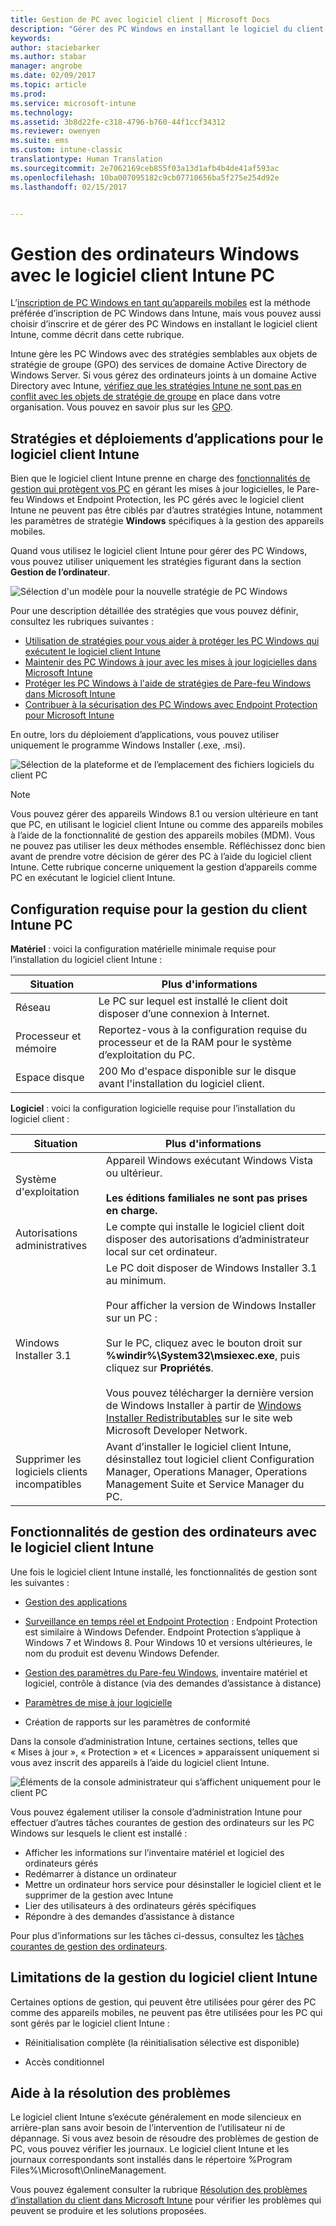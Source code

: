 ```yaml
---
title: Gestion de PC avec logiciel client | Microsoft Docs
description: "Gérer des PC Windows en installant le logiciel du client Intune."
keywords: 
author: staciebarker
ms.author: stabar
manager: angrobe
ms.date: 02/09/2017
ms.topic: article
ms.prod: 
ms.service: microsoft-intune
ms.technology: 
ms.assetid: 3b8d22fe-c318-4796-b760-44f1ccf34312
ms.reviewer: owenyen
ms.suite: ems
ms.custom: intune-classic
translationtype: Human Translation
ms.sourcegitcommit: 2e7062169ceb855f03a13d1afb4b4de41af593ac
ms.openlocfilehash: 10ba007095182c9cb07710656ba5f275e254d92e
ms.lasthandoff: 02/15/2017


---
```


# <a name="manage-windows-pcs-with-intune-pc-client-software"></a>Gestion des ordinateurs Windows avec le logiciel client Intune PC
L’[inscription de PC Windows en tant qu’appareils mobiles](set-up-windows-device-management-with-microsoft-intune.md) est la méthode préférée d’inscription de PC Windows dans Intune, mais vous pouvez aussi choisir d’inscrire et de gérer des PC Windows en installant le logiciel client Intune, comme décrit dans cette rubrique.

Intune gère les PC Windows avec des stratégies semblables aux objets de stratégie de groupe (GPO) des services de domaine Active Directory de Windows Server. Si vous gérez des ordinateurs joints à un domaine Active Directory avec Intune, [vérifiez que les stratégies Intune ne sont pas en conflit avec les objets de stratégie de groupe](resolve-gpo-and-microsoft-intune-policy-conflicts.md) en place dans votre organisation. Vous pouvez en savoir plus sur les [GPO](https://technet.microsoft.com/library/hh147307.aspx).

## <a name="policies-and-app-deployments-for-the-intune-software-client"></a>Stratégies et déploiements d’applications pour le logiciel client Intune

Bien que le logiciel client Intune prenne en charge des [fonctionnalités de gestion qui protègent vos PC](policies-to-protect-windows-pcs-in-microsoft-intune.md) en gérant les mises à jour logicielles, le Pare-feu Windows et Endpoint Protection, les PC gérés avec le logiciel client Intune ne peuvent pas être ciblés par d’autres stratégies Intune, notamment les paramètres de stratégie **Windows** spécifiques à la gestion des appareils mobiles. 

Quand vous utilisez le logiciel client Intune pour gérer des PC Windows, vous pouvez utiliser uniquement les stratégies figurant dans la section **Gestion de l’ordinateur**.

  ![Sélection d'un modèle pour la nouvelle stratégie de PC Windows](../media/select-template-for-pc-policy.png)

Pour une description détaillée des stratégies que vous pouvez définir, consultez les rubriques suivantes :

- [Utilisation de stratégies pour vous aider à protéger les PC Windows qui exécutent le logiciel client Intune](https://docs.microsoft.com/intune/deploy-use/policies-to-protect-windows-pcs-in-microsoft-intune)
- [Maintenir des PC Windows à jour avec les mises à jour logicielles dans Microsoft Intune](https://docs.microsoft.com/intune/deploy-use/keep-windows-pcs-up-to-date-with-software-updates-in-microsoft-intune)
- [Protéger les PC Windows à l'aide de stratégies de Pare-feu Windows dans Microsoft Intune](https://docs.microsoft.com/intune/deploy-use/help-protect-windows-pcs-using-windows-firewall-policies-in-microsoft-intune)
- [Contribuer à la sécurisation des PC Windows avec Endpoint Protection pour Microsoft Intune](https://docs.microsoft.com/intune/deploy-use/help-secure-windows-pcs-with-endpoint-protection-for-microsoft-intune)

En outre, lors du déploiement d’applications, vous pouvez utiliser uniquement le programme Windows Installer (.exe, .msi).

  ![Sélection de la plateforme et de l’emplacement des fichiers logiciels du client PC](../media/select-platform-of-software-files-for-pc-agent.png)

> [!NOTE]
> Vous pouvez gérer des appareils Windows 8.1 ou version ultérieure en tant que PC, en utilisant le logiciel client Intune ou comme des appareils mobiles à l’aide de la fonctionnalité de gestion des appareils mobiles (MDM). Vous ne pouvez pas utiliser les deux méthodes ensemble. Réfléchissez donc bien avant de prendre votre décision de gérer des PC à l’aide du logiciel client Intune. Cette rubrique concerne uniquement la gestion d’appareils comme PC en exécutant le logiciel client Intune.

## <a name="requirements-for-intune-pc-client-management"></a>Configuration requise pour la gestion du client Intune PC

**Matériel** : voici la configuration matérielle minimale requise pour l’installation du logiciel client Intune :

|Situation|Plus d'informations|
|---------------|--------------------|
|Réseau|Le PC sur lequel est installé le client doit disposer d’une connexion à Internet.|
|Processeur et mémoire|Reportez-vous à la configuration requise du processeur et de la RAM pour le système d’exploitation du PC.|
|Espace disque|200 Mo d'espace disponible sur le disque avant l'installation du logiciel client.|

**Logiciel** : voici la configuration logicielle requise pour l’installation du logiciel client :

|Situation|Plus d'informations|
|---------------|--------------------|
|Système d'exploitation | Appareil Windows exécutant Windows Vista ou ultérieur. </br></br>**Les éditions familiales ne sont pas prises en charge.**|
|Autorisations administratives|Le compte qui installe le logiciel client doit disposer des autorisations d’administrateur local sur cet ordinateur.|
|Windows Installer 3.1|Le PC doit disposer de Windows Installer 3.1 au minimum.<br /><br />Pour afficher la version de Windows Installer sur un PC :<br /><br />  Sur le PC, cliquez avec le bouton droit sur **%windir%\System32\msiexec.exe**, puis cliquez sur **Propriétés**.<br /><br />Vous pouvez télécharger la dernière version de Windows Installer à partir de [Windows Installer Redistributables](http://go.microsoft.com/fwlink/?LinkID=234258) sur le site web Microsoft Developer Network.|
|Supprimer les logiciels clients incompatibles|Avant d’installer le logiciel client Intune, désinstallez tout logiciel client Configuration Manager, Operations Manager, Operations Management Suite et Service Manager du PC.|

## <a name="computer-management-capabilities-with-the-intune-client-software"></a>Fonctionnalités de gestion des ordinateurs avec le logiciel client Intune

Une fois le logiciel client Intune installé, les fonctionnalités de gestion sont les suivantes : 

- [Gestion des applications](deploy-apps-in-microsoft-intune.md)

- [Surveillance en temps réel et Endpoint Protection](help-secure-windows-pcs-with-endpoint-protection-for-microsoft-intune.md) : Endpoint Protection est similaire à Windows Defender. Endpoint Protection s’applique à Windows 7 et Windows 8. Pour Windows 10 et versions ultérieures, le nom du produit est devenu Windows Defender.

- [Gestion des paramètres du Pare-feu Windows](help-protect-windows-pcs-using-windows-firewall-policies-in-microsoft-intune.md), inventaire matériel et logiciel, contrôle à distance (via des demandes d’assistance à distance)

- [Paramètres de mise à jour logicielle](keep-windows-pcs-up-to-date-with-software-updates-in-microsoft-intune.md)

- Création de rapports sur les paramètres de conformité

Dans la console d’administration Intune, certaines sections, telles que « Mises à jour », « Protection » et « Licences » apparaissent uniquement si vous avez inscrit des appareils à l’aide du logiciel client Intune.

  ![Éléments de la console administrateur qui s’affichent uniquement pour le client PC](../media/admin-console-settings-only-for-pc-agent.png)

Vous pouvez également utiliser la console d’administration Intune pour effectuer d’autres tâches courantes de gestion des ordinateurs sur les PC Windows sur lesquels le client est installé :

-   Afficher les informations sur l’inventaire matériel et logiciel des ordinateurs gérés
-   Redémarrer à distance un ordinateur
-   Mettre un ordinateur hors service pour désinstaller le logiciel client et le supprimer de la gestion avec Intune
-   Lier des utilisateurs à des ordinateurs gérés spécifiques
-   Répondre à des demandes d’assistance à distance

Pour plus d’informations sur les tâches ci-dessus, consultez les [tâches courantes de gestion des ordinateurs](common-windows-pc-management-tasks-with-the-microsoft-intune-computer-client.md).

## <a name="management-limitations-of-the-intune-client-software"></a>Limitations de la gestion du logiciel client Intune

Certaines options de gestion, qui peuvent être utilisées pour gérer des PC comme des appareils mobiles, ne peuvent pas être utilisées pour les PC qui sont gérés par le logiciel client Intune :

-   Réinitialisation complète (la réinitialisation sélective est disponible)

-   Accès conditionnel

## <a name="help-with-troubleshooting"></a>Aide à la résolution des problèmes

Le logiciel client Intune s’exécute généralement en mode silencieux en arrière-plan sans avoir besoin de l’intervention de l’utilisateur ni de dépannage. Si vous avez besoin de résoudre des problèmes de gestion de PC, vous pouvez vérifier les journaux. Le logiciel client Intune et les journaux correspondants sont installés dans le répertoire %Program Files%\Microsoft\OnlineManagement.

Vous pouvez également consulter la rubrique [Résolution des problèmes d’installation du client dans Microsoft Intune](/intune/troubleshoot/troubleshoot-client-setup-in-microsoft-intune) pour vérifier les problèmes qui peuvent se produire et les solutions proposées.

